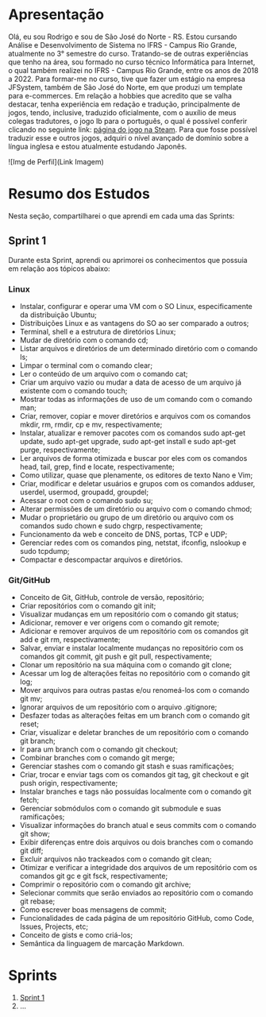 # Apresentação

Olá, eu sou Rodrigo e sou de São José do Norte - RS. Estou cursando Análise e Desenvolvimento de Sistema no IFRS - Campus Rio Grande, atualmente no 3° semestre do curso.
Tratando-se de outras experiências que tenho na área, sou formado no curso técnico Informática para Internet, o qual também realizei no IFRS - Campus Rio Grande, entre os anos de 2018 a 2022. Para formar-me no curso, tive que fazer um estágio na empresa JFSystem, também de São José do Norte, em que produzi um template para e-commerces.
Em relação a hobbies que acredito que se valha destacar, tenha experiência em redação e tradução, principalmente de jogos, tendo, inclusive, traduzido oficialmente, com o auxílio de meus colegas tradutores, o jogo Ib para o português, o qual é possível conferir clicando no seguinte link: [página do jogo na Steam](https://store.steampowered.com/app/1901370/Ib/).
Para que fosse possível traduzir esse e outros jogos, adquiri o nível avançado de domínio sobre a língua inglesa e estou atualmente estudando Japonês.

![Img de Perfil](Link Imagem)

# Resumo dos Estudos

Nesta seção, compartilharei o que aprendi em cada uma das Sprints:

## Sprint 1

Durante esta Sprint, aprendi ou aprimorei os conhecimentos que possuia em relação aos tópicos abaixo:

### Linux

* Instalar, configurar e operar uma VM com o SO Linux, especificamente da distribuição Ubuntu;
* Distribuições Linux e as vantagens do SO ao ser comparado a outros;
* Terminal, shell e a estrutura de diretórios Linux;
* Mudar de diretório com o comando cd;
* Listar arquivos e diretórios de um determinado diretório com o comando ls;
* Limpar o terminal com o comando clear;
* Ler o conteúdo de um arquivo com o comando cat;
* Criar um arquivo vazio ou mudar a data de acesso de um arquivo já existente com o comando touch;
* Mostrar todas as informações de uso de um comando com o comando man;
* Criar, remover, copiar e mover diretórios e arquivos com os comandos mkdir, rm, rmdir, cp e mv, respectivamente;
* Instalar, atualizar e remover pacotes com os comandos sudo apt-get update, sudo apt-get upgrade, sudo apt-get install e sudo apt-get purge, respectivamente;
* Ler arquivos de forma otimizada e buscar por eles com os comandos head, tail, grep, find e locate, respectivamente;
* Como utilizar, quase que plenamente, os editores de texto Nano e Vim;
* Criar, modificar e deletar usuários e grupos com os comandos adduser, userdel, usermod, groupadd, groupdel;
* Acessar o root com o comando sudo su;
* Alterar permissões de um diretório ou arquivo com o comando chmod;
* Mudar o proprietário ou grupo de um diretório ou arquivo com os comandos sudo chown e sudo chgrp, respectivamente;
* Funcionamento da web e conceito de DNS, portas, TCP e UDP;
* Gerenciar redes com os comandos ping, netstat, ifconfig, nslookup e sudo tcpdump;
* Compactar e descompactar arquivos e diretórios.

### Git/GitHub

* Conceito de Git, GitHub, controle de versão, repositório;
* Criar repositórios com o comando git init;
* Visualizar mudanças em um repositório com o comando git status;
* Adicionar, remover e ver origens com o comando git remote;
* Adicionar e remover arquivos de um repositório com os comandos git add e git rm, respectivamente;
* Salvar, enviar e instalar localmente mudanças no repositório com os comandos git commit, git push e git pull, respectivamente;
* Clonar um repositório na sua máquina com o comando git clone;
* Acessar um log de alterações feitas no repositório com o comando git log;
* Mover arquivos para outras pastas e/ou renomeá-los com o comando git mv;
* Ignorar arquivos de um repositório com o arquivo .gitignore;
* Desfazer todas as alterações feitas em um branch com o comando git reset;
* Criar, visualizar e deletar branches de um repositório com o comando git branch;
* Ir para um branch com o comando git checkout;
* Combinar branches com o comando git merge;
* Gerenciar stashes com o comando git stash e suas ramificações;
* Criar, trocar e enviar tags com os comandos git tag, git checkout e git push origin, respectivamente;
* Instalar branches e tags não possuídas localmente com o comando git fetch;
* Gerenciar sobmódulos com o comando git submodule e suas ramificações;
* Visualizar informações do branch atual e seus commits com o comando git show;
* Exibir diferenças entre dois arquivos ou dois branches com o comando git diff;
* Excluir arquivos não trackeados com o comando git clean;
* Otimizar e verificar a integridade dos arquivos de um repositório com os comandos git gc e git fsck, respectivamente;
* Comprimir o repositório com o comando git archive;
* Selecionar commits que serão enviados ao repositório com o comando git rebase;
* Como escrever boas mensagens de commit;
* Funcionalidades de cada página de um repositório GitHub, como Code, Issues, Projects, etc;
* Conceito de gists e como criá-los;
* Semântica da linguagem de marcação Markdown.

# Sprints 

1. [Sprint 1](Sprint%201/README.md)
2. ...